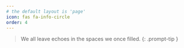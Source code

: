 ```yaml
---
# the default layout is 'page'
icon: fas fa-info-circle
order: 4
---
```


> We all leave echoes in the spaces we once filled.
{: .prompt-tip }
